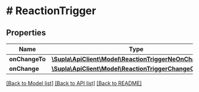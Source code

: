 # # ReactionTrigger

## Properties

Name | Type | Description | Notes
------------ | ------------- | ------------- | -------------
**onChangeTo** | [**\Supla\ApiClient\Model\ReactionTriggerNeOnChangeTo**](ReactionTriggerNeOnChangeTo.md) |  | [optional]
**onChange** | [**\Supla\ApiClient\Model\ReactionTriggerChangeOnChange**](ReactionTriggerChangeOnChange.md) |  | [optional]

[[Back to Model list]](../../README.md#models) [[Back to API list]](../../README.md#endpoints) [[Back to README]](../../README.md)
